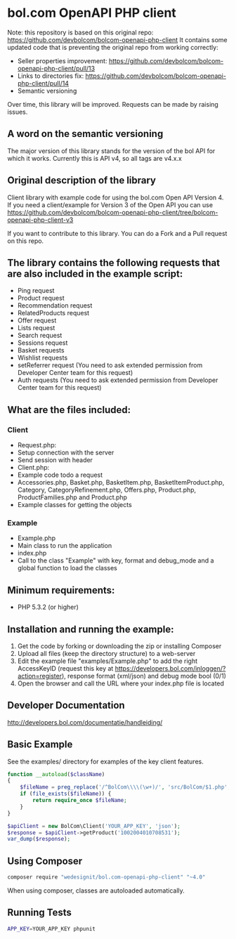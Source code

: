 # bol.com OpenAPI PHP client #

Note: this repository is based on this original repo: https://github.com/devbolcom/bolcom-openapi-php-client
It contains some updated code that is preventing the original repo from working correctly:
- Seller properties improvement: https://github.com/devbolcom/bolcom-openapi-php-client/pull/13
- Links to directories fix: https://github.com/devbolcom/bolcom-openapi-php-client/pull/14
- Semantic versioning

Over time, this library will be improved. Requests can be made by raising issues.

## A word on the semantic versioning ##
The major version of this library stands for the version of the bol API for which it works. Currently this is API v4, so all tags are v4.x.x

## Original description of the library ##

Client library with example code for using the bol.com Open API Version 4. If you need a client/example for Version 3 of the Open API you can use https://github.com/devbolcom/bolcom-openapi-php-client/tree/bolcom-openapi-php-client-v3

If you want to contribute to this library. You can do a Fork and a Pull request on this repo.

## The library contains the following requests that are also included in the example script: ##
- Ping request
- Product request
- Recommendation request
- RelatedProducts request
- Offer request
- Lists request
- Search request
- Sessions request
- Basket requests
- Wishlist requests
- setReferrer request (You need to ask extended permission from Developer Center team for this request)
- Auth requests (You need to ask extended permission from Developer Center team for this request)

## What are the files included: ##
### Client ###
- Request.php:
 - Setup connection with the server
 - Send session with header
- Client.php:
 - Example code todo a request
- Accessories.php, Basket.php, BasketItem.php, BasketItemProduct.php, Category, CategoryRefinement.php, Offers.php, Product.php, ProductFamilies.php and Product.php
 - Example classes for getting the objects

### Example ###
- Example.php
 - Main class to run the application
- index.php
 - Call to the class "Example" with key, format and debug_mode and a global function to load the classes

## Minimum requirements: ##
- PHP 5.3.2 (or higher)


## Installation and running the example: ##

1. Get the code by forking or downloading the zip or installing Composer
2. Upload all files (keep the directory structure) to a web-server
3. Edit the example file "examples/Example.php" to add the right AccessKeyID (request this key at https://developers.bol.com/inloggen/?action=register), response format (xml/json) and debug mode bool (0/1)
4. Open the browser and call the URL where your index.php file is located

## Developer Documentation ##
http://developers.bol.com/documentatie/handleiding/

## Basic Example ##
See the examples/ directory for examples of the key client features.

```php
function __autoload($className)
{
    $fileName = preg_replace('/^BolCom\\\\(\w+)/', 'src/BolCom/$1.php', $className);
    if (file_exists($fileName)) {
        return require_once $fileName;
    }
}

$apiClient = new BolCom\Client('YOUR_APP_KEY', 'json');
$response = $apiClient->getProduct('1002004010708531');
var_dump($response);
```

## Using Composer ##

```bash
composer require "wedesignit/bol.com-openapi-php-client" "~4.0"
```

When using composer, classes are autoloaded automatically.

## Running Tests ##

```bash
APP_KEY=YOUR_APP_KEY phpunit
```


